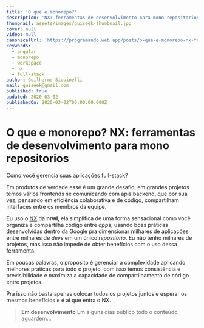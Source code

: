 ```yaml
---
title: 'O que e monorepo?'
description: 'NX: ferramentas de desenvolvimento para mono repositorios'
thumbnail: assets/images/guiseek-thumbnail.jpg
cover: null
video: null
canonicalUrl: 'https://programando.web.app/posts/o-que-e-monorepo-nx-ferramentas-de-desenvolvimento-para-mono-repositorios'
keywords:
  - angular
  - monorepo
  - workspace
  - nx
  - full-stack
author: Guilherme Siquinelli
mail: guiseek@gmail.com
published: true
updated: 2020-03-02
publishedOn: 2020-03-02T00:00:00.000Z
---
```


# O que e monorepo? NX: ferramentas de desenvolvimento para mono repositorios

Como você gerencia suas aplicações full-stack?

Em produtos de verdade esse é um grande desafio, em grandes projetos temos  vários frontends se comunicando com apis backend, que por sua vez, pensando em eficiência colaborativa e de código, compartilham interfaces entre os membros da equipe.

Eu uso o [NX] da __nrwl__, ela simplifica de uma forma sensacional como você organiza e compartilha código entre _apps_, usando boas práticas desenvolvidas dentro da [Google] pra dimensionar milhares de aplicações entre milhares de _devs_ em um único _repositório_.
Eu não tenho milhares de projetos, mas isso não impede de obter benefícios com o uso dessa ferramenta.

Em poucas palavras, o propósito é gerenciar a complexidade aplicando melhores práticas para todo o projeto, com isso temos consistência e previsibilidade e maximiza a capacidade de compartilhamento de código entre projetos.

Pra isso não basta apenas colocar todos os projetos juntos e esperar os mesmos benefícios e é aí que entra o NX.

> __Em desenvolvimento__
> Em alguns dias publico todo o conteúdo, aguardem...


<!-- em escala e é aí que o NX entra nos próximos 10 minutos, veremos.

como a complexidade pode crescer muito rapidamente em um projeto de pilha cheia, construiremos dois.

aplicativos front-end, um com angular e outro com reagir e, em seguida, um compartilhado.

back-end com ninho em cima disso, adicionaremos várias bibliotecas compartilhadas que podem.

ser usado por todos esses três aplicativos, vamos em frente e crie um novo espaço de trabalho do NX.

para ver como ele pode nos ajudar a gerenciar um projeto como esse na linha de comando.

execute npx create NX workspace seguido pelo nome da sua organização ou produto.

nos dará um espaço de trabalho vazio e escreveremos a maior parte do nosso código no.

diretórios de aplicativos e bibliotecas diretamente do NX vai ajudar você.

separar seu código compartilhado do código do aplicativo, por exemplo, você pode.

possui dois aplicativos de front-end, um para seus clientes e outro para seu.

funcionários esses aplicativos viveriam no diretório de aplicativos, mas eles poderiam compartilhar.

elementos comuns da interface do usuário que iriam para o diretório libs, portanto isso funciona muito bem.

quando você tem um sistema de design no qual compartilha elementos comuns da interface do usuário entre vários.

aplicativos, mas você também pode ter um aplicativo de back-end implementado em um servidor de nó.

e se você estiver usando texto datilografado, provavelmente desejará compartilhar interfaces entre.

seu código de front-end e back-end sem precisar duplicar e gerar novamente esse.

codificar essas interfaces também pode viver no diretório libs e ser usado de maneira confiável.

em um aplicativo grande, vamos em frente e imagine que estamos construindo.

um produto para uma empresa de viagens, temos uma equipe de engenheiros angulares que são.

atribuído à criação do aplicativo voltado para o cliente front-end, podemos optar por.

24 estruturas diferentes específicas, como reação angular e SAS, então vamos em frente.

e faça isso pela angular primeiro, nossa equipe de engenheiros deseja usar testes modernos.

ferramentas como Cypress ingest e X oferecem a opção de definir apenas essas coisas.

automaticamente sem nenhuma configuração de sua parte.

agora que nosso espaço de trabalho está configurado para ajuste angular e Cypress, iremos.

adiante e gere um novo aplicativo que criará um novo aplicativo angular exatamente como ele.

faria com a CLI angular, mas adaptada especificamente a este espaço de trabalho, você pode encontrar.

o aplicativo no fluxo do aplicativo junto com uma pasta para teste de ponta a ponta configurada.

com Cypress agora até este ponto, acabamos de usar o terminal para.

execute esses comandos, mas na verdade há uma maneira melhor de fazer isso se você estiver usando.

NX Eu recomendo que você instale o console angular vs o plug-in de código.

O plugin permite navegar facilmente por todos os comandos que você possui.

disposição através do NX, você não precisa memorizar nenhum comando ou pesquisar.

os documentos está tudo bem aqui no seu IDE e.

isso realmente ajuda a gerenciar a complexidade, porque você pode ter dezenas de aplicativos.

e bibliotecas em um único repositório mono, por exemplo, se queremos apenas executar o.

testes de ponta a ponta em nosso aplicativo de reservas atual, podemos fazer isso selecionando o.

opções que queremos e, em seguida, clicar em um botão e que dará um cipreste.

executando en testes para este aplicativo específico e da mesma tela também podemos.

executar nossos testes unitários de componentes que foram montados com baús e outro.

O recurso do console é que ele salva seus comandos na memória para que você possa.

execute-as novamente com as mesmas opções, basta clicar em um botão sem ter.

pensar nisso agora ter esta moeda moderna é muito legal, mas a mais.

os poderosos benefícios do NX começam a surgir à medida que seu aplicativo cresce em complexidade neste momento.

ponto, temos apenas um único cliente enfrentando aplicativo angular, mas vamos imaginar que.

ter uma equipe separada de desenvolvedores que estão trabalhando em um aplicativo de administração interno para.

gerenciar reservas de clientes, mas essa equipe de desenvolvimento prefere usar o.

Agora, como mencionei anteriormente, você pode usar o NX com qualquer projeto JavaScript, mas.

também inclui suporte de primeira classe para reagir, precisamos primeiro ativar o.

reagir ferramentas executando ng adicionar narval reagir e se voltarmos para o console.

agora terá acesso a esquemas especificamente para gerar reagir.

aplicativos e componentes, vamos em frente e geramos nosso aplicativo de reação do administrador.

apenas usando os padrões internos e agora temos um segundo aplicativo nos aplicativos. diretório, juntamente com seu próprio conjunto de testes de ponta a ponta agora, neste ponto, temos um. repositório mono com duas aplicações individuais, mas uma das. conceitos errôneos que você já deve ter ouvido falar é que colocar. todo o seu código em um único repositório mono atrasará seus testes e. pipelines de implantação em um projeto grande, você só deseja reconstruir e testar o. partes do aplicativo que foram afetadas por alterações que podem ser uma. aplicativo individual ou pode haver vários aplicativos que foram. afetado por uma alteração em uma de suas dependências compartilhadas que um ex pode detectar.

onde as alterações de código afetarão o repositório mono, permitindo que você trabalhe com eficiência.

com mudança de isolamento em qualquer escala, se olharmos para o ramo principal do git, você pode.

veja que temos um diretório de trabalho limpo, sem alterações e se formos para o diretório.

console angular no diagrama de dependência, podemos ver os nossos aplicativos aqui, que.

estão atualmente acinzentados porque não há alterações, mas se formos fazer uma.

alterar para o nosso aplicativo de reação, será destacado automaticamente em vermelho e.

porque o NX sabe quais aplicativos são afetados por alterações no ramo atual, podemos.

testar e construir aqueles em isolamento e é isso que Narwhal significa quando eles.

falar sobre o desenvolvimento como o Google, porque uma empresa como o Google pode ter.

milhares de aplicativos em um único repositório mono e a única maneira de operá-los em.

escala é entender quais aplicativos são afetados pela mudança se você olhar para o.

comandos sob o console angular, você verá um monte deles que são.

prefixados por afetados, esses comandos permitem que as equipes trabalhem simultaneamente em.

vários aplicativos ou bibliotecas e poder construí-los e testá-los isoladamente, sem.

ter que se preocupar com tudo o que está acontecendo no repositório mono isso é.

especialmente importante quando você começa a falar sobre código que pode afetar.

vários aplicativos, podemos demonstrar que, gerando uma biblioteca com o NX que.

ser usado pelos aplicativos angulares e de reação, vamos em frente e chamamos isso de nosso.

biblioteca de utilitários e porque eu usei o esquema padrão ele só vai.

gerar um projeto datilografado de baunilha, mas você pode gerar estruturas específicas.

bibliotecas também agora outro recurso que quero salientar antes de irmos a qualquer.

Além disso, você tem a opção de adicionar tags às suas bibliotecas..

tags let completamente opcionais permitem controlar quais tipos de aplicativos podem ser usados.

esta biblioteca como uma dependência, por exemplo, você pode ter um front-end compartilhado.

biblioteca que toca o Dom que você não gostaria de ser usado por um nó.

projeto, portanto, se um desenvolvedor de back-end tentar usar essa biblioteca como uma dependência,.

receberá um erro de limpeza que lhes dirá que é uma má ideia agora, se você já.

criou uma biblioteca compartilhável, você sabe que existem muitas etapas necessárias.

para configurar seu texto datilografado, configurar seus scripts de construção e todos os seus testes.

utilitários, mas como você está prestes a ver o NX torna todo esse processo completamente.

trivial, neste ponto, vamos entrar no código fonte da nossa biblioteca de utilitários.

e vou exportar uma variável chamada foguete unicórnio que pode.

alguns caracteres emoji porque nossa equipe de design disse que precisamos mostrar esses.

caracteres em cada página inicial de cada aplicativo em toda a empresa.

Agora, o mais impressionante do NX é que ele simplifica bastante o compartilhamento de código no.

No início deste vídeo, configuramos esse espaço de trabalho com um nome de organização e.

agora podemos importar todo o nosso código compartilhado desse namespace, começando com o @.

símbolo toda a configuração é feita para nós, então tudo o que precisamos fazer é importar o.

código que queremos usar, vamos começar fazendo isso em nosso aplicativo angular e depois.

vamos mudar para reagir e fazer a mesma coisa lá então agora temos dois.

aplicativos JavaScript front-end que compartilham um conjunto comum de utilitários agora realmente.

O mais surpreendente é que o NX acompanhará todos os aplicativos que dependem do.

biblioteca compartilhada, vamos imaginar que nossa equipe de design chegue até nós e diga.

que precisamos adicionar um emoji adicional a essa sequência se fizermos essa alteração em.

um ramo git limpo e, em seguida, volte ao diagrama de dependência que podemos ver.

exatamente quais aplicativos são afetados pela mudança, mesmo que não tenhamos realmente.

mudar qualquer coisa nos principais aplicativos front-end, eles ainda estarão.

destacado em vermelho porque eles dependem da biblioteca de utilitários que fez.

mudar e também vale ressaltar que há um comando adicional.

fornecido pelo NX que o ajudará a visualizar todo o gráfico de dependência.

com as bibliotecas afetadas sendo descritas em vermelho agora, neste ponto, temos.

só falamos sobre código de front-end, mas o NX também pode lidar com o nó do lado do servidor.

projetos com suporte de primeira classe para nest e Express nesta demonstração, usaremos.

aninhar e a primeira coisa que vamos fazer é optar pelos esquemas e depois vamos.

no console angular e encontre o comando para gerar um novo ninho.

O aplicativo fornecerá ao back-end um nome de API e sua responsabilidade é.

buscar itens do banco de dados relacionados a reservas de clientes, isso adiciona outro aplicativo.

para a história do aplicativo, mas desta vez sem testes de ponta a ponta, porque é uma.

projeto de back-end agora uma das coisas mais comuns para compartilhar entre seus.

código front-end e back-end são suas interfaces de texto datilografado que um ninho deseja.

para ler e gravar dados em um banco de dados de back-end e verifique se esses dados.

tem uma forma específica com uma interface de texto, mas provavelmente também desejará.

intellisense quando lemos esses dados e os usamos em nossos aplicativos front-end.

o que estou fazendo agora é criar outra biblioteca do NX e depois vou adicionar um.

interface datilografada, chamada reserva, colocando esse código em um.

biblioteca compartilhada, agora podemos usá-la em qualquer um de nossos aplicativos front-end ou back-end.

Além disso, podemos aproveitar o gráfico de dependência para descobrir exatamente.

quais aplicativos dependem desse tipo de dados; portanto, se essa interface mudar, então você.

saber exatamente quais aplicativos testar para criar e, finalmente, implantar em sua produção.

então há muitos benefícios óbvios para.

uma ferramenta como NX coisas como ferramentas de teste modernas como Cypress ingerir um.

gráfico de dependência que o ajudará a dimensionar um repo mono para um tamanho infinitamente grande.

equipe, bem como executores de tarefas e geradores de Co para manter seu projeto.

organizado e o resultado final é um conjunto de ferramentas que ajudarão você a desenvolver.

O Google oferece à sua organização uma maneira previsível de colaborar e.

automatize aplicativos Web complexos em grande escala. Confira o tutorial completo sobre o NX.

dev para aprender mais
---
title: 'O que e monorepo?'
description: 'NX: ferramentas de desenvolvimento para mono repositorios'
thumbnail: assets/images/guiseek-thumbnail.jpg
cover: null
video: mVKMse-gFBI
keywords:
  - angular
  - monorepo
  - workspace
  - nx
  - full-stack
author: Guilherme Siquinelli
mail: guiseek@gmail.com
published: true
updated: 2020-03-02
publishedOn: 2020-03-02T00:00:00.000Z
---

# O que e monorepo? NX: ferramentas de desenvolvimento para mono repositorios

Como você gerencia suas aplicações full-stack?

Em produtos de verdade esse é um grande desafio, em grandes projetos temos  vários frontends se comunicando com apis backend, que por sua vez, pensando em eficiência colaborativa e de código, compartilham interfaces entre os membros da equipe.

Eu uso o [NX] da __nrwl__, ela simplifica de uma forma sensacional como você organiza e compartilha código entre _apps_, usando boas práticas desenvolvidas dentro da [Google] pra dimensionar milhares de aplicações entre milhares de _devs_ em um único _repositório_.
Eu não tenho milhares de projetos, mas isso não impede de obter benefícios com o uso dessa ferramenta.

Em poucas palavras, o propósito é gerenciar a complexidade aplicando melhores práticas para todo o projeto, com isso temos consistência e previsibilidade e maximiza a capacidade de compartilhamento de código entre projetos.

Pra isso não basta apenas colocar todos os projetos juntos e esperar os mesmos benefícios e é aí que entra o NX.

em escala e é aí que o NX entra nos próximos 10 minutos, veremos.

como a complexidade pode crescer muito rapidamente em um projeto de pilha cheia, construiremos dois.

aplicativos front-end, um com angular e outro com reagir e, em seguida, um compartilhado.

back-end com ninho em cima disso, adicionaremos várias bibliotecas compartilhadas que podem.

ser usado por todos esses três aplicativos, vamos em frente e crie um novo espaço de trabalho do NX.

para ver como ele pode nos ajudar a gerenciar um projeto como esse na linha de comando.

execute npx create NX workspace seguido pelo nome da sua organização ou produto.

nos dará um espaço de trabalho vazio e escreveremos a maior parte do nosso código no.

diretórios de aplicativos e bibliotecas diretamente do NX vai ajudar você.

separar seu código compartilhado do código do aplicativo, por exemplo, você pode.

possui dois aplicativos de front-end, um para seus clientes e outro para seu.

funcionários esses aplicativos viveriam no diretório de aplicativos, mas eles poderiam compartilhar.

elementos comuns da interface do usuário que iriam para o diretório libs, portanto isso funciona muito bem.

quando você tem um sistema de design no qual compartilha elementos comuns da interface do usuário entre vários.

aplicativos, mas você também pode ter um aplicativo de back-end implementado em um servidor de nó.

e se você estiver usando texto datilografado, provavelmente desejará compartilhar interfaces entre.

seu código de front-end e back-end sem precisar duplicar e gerar novamente esse.

codificar essas interfaces também pode viver no diretório libs e ser usado de maneira confiável.

em um aplicativo grande, vamos em frente e imagine que estamos construindo.

um produto para uma empresa de viagens, temos uma equipe de engenheiros angulares que são.

atribuído à criação do aplicativo voltado para o cliente front-end, podemos optar por.

24 estruturas diferentes específicas, como reação angular e SAS, então vamos em frente.

e faça isso pela angular primeiro, nossa equipe de engenheiros deseja usar testes modernos.

ferramentas como Cypress ingest e X oferecem a opção de definir apenas essas coisas.

automaticamente sem nenhuma configuração de sua parte.

agora que nosso espaço de trabalho está configurado para ajuste angular e Cypress, iremos.

adiante e gere um novo aplicativo que criará um novo aplicativo angular exatamente como ele.

faria com a CLI angular, mas adaptada especificamente a este espaço de trabalho, você pode encontrar.

o aplicativo no fluxo do aplicativo junto com uma pasta para teste de ponta a ponta configurada.

com Cypress agora até este ponto, acabamos de usar o terminal para.

execute esses comandos, mas na verdade há uma maneira melhor de fazer isso se você estiver usando.

NX Eu recomendo que você instale o console angular vs o plug-in de código.

O plugin permite navegar facilmente por todos os comandos que você possui.

disposição através do NX, você não precisa memorizar nenhum comando ou pesquisar.

os documentos está tudo bem aqui no seu IDE e.

isso realmente ajuda a gerenciar a complexidade, porque você pode ter dezenas de aplicativos.

e bibliotecas em um único repositório mono, por exemplo, se queremos apenas executar o.

testes de ponta a ponta em nosso aplicativo de reservas atual, podemos fazer isso selecionando o.

opções que queremos e, em seguida, clicar em um botão e que dará um cipreste.

executando en testes para este aplicativo específico e da mesma tela também podemos.

executar nossos testes unitários de componentes que foram montados com baús e outro.

O recurso do console é que ele salva seus comandos na memória para que você possa.

execute-as novamente com as mesmas opções, basta clicar em um botão sem ter.

pensar nisso agora ter esta moeda moderna é muito legal, mas a mais.

os poderosos benefícios do NX começam a surgir à medida que seu aplicativo cresce em complexidade neste momento.

ponto, temos apenas um único cliente enfrentando aplicativo angular, mas vamos imaginar que.

ter uma equipe separada de desenvolvedores que estão trabalhando em um aplicativo de administração interno para.

gerenciar reservas de clientes, mas essa equipe de desenvolvimento prefere usar o.

Agora, como mencionei anteriormente, você pode usar o NX com qualquer projeto JavaScript, mas.

também inclui suporte de primeira classe para reagir, precisamos primeiro ativar o.

reagir ferramentas executando ng adicionar narval reagir e se voltarmos para o console.

agora terá acesso a esquemas especificamente para gerar reagir.

aplicativos e componentes, vamos em frente e geramos nosso aplicativo de reação do administrador.

apenas usando os padrões internos e agora temos um segundo aplicativo nos aplicativos. diretório, juntamente com seu próprio conjunto de testes de ponta a ponta agora, neste ponto, temos um. repositório mono com duas aplicações individuais, mas uma das. conceitos errôneos que você já deve ter ouvido falar é que colocar. todo o seu código em um único repositório mono atrasará seus testes e. pipelines de implantação em um projeto grande, você só deseja reconstruir e testar o. partes do aplicativo que foram afetadas por alterações que podem ser uma. aplicativo individual ou pode haver vários aplicativos que foram. afetado por uma alteração em uma de suas dependências compartilhadas que um ex pode detectar.

onde as alterações de código afetarão o repositório mono, permitindo que você trabalhe com eficiência.

com mudança de isolamento em qualquer escala, se olharmos para o ramo principal do git, você pode.

veja que temos um diretório de trabalho limpo, sem alterações e se formos para o diretório.

console angular no diagrama de dependência, podemos ver os nossos aplicativos aqui, que.

estão atualmente acinzentados porque não há alterações, mas se formos fazer uma.

alterar para o nosso aplicativo de reação, será destacado automaticamente em vermelho e.

porque o NX sabe quais aplicativos são afetados por alterações no ramo atual, podemos.

testar e construir aqueles em isolamento e é isso que Narwhal significa quando eles.

falar sobre o desenvolvimento como o Google, porque uma empresa como o Google pode ter.

milhares de aplicativos em um único repositório mono e a única maneira de operá-los em.

escala é entender quais aplicativos são afetados pela mudança se você olhar para o.

comandos sob o console angular, você verá um monte deles que são.

prefixados por afetados, esses comandos permitem que as equipes trabalhem simultaneamente em.

vários aplicativos ou bibliotecas e poder construí-los e testá-los isoladamente, sem.

ter que se preocupar com tudo o que está acontecendo no repositório mono isso é.

especialmente importante quando você começa a falar sobre código que pode afetar.

vários aplicativos, podemos demonstrar que, gerando uma biblioteca com o NX que.

ser usado pelos aplicativos angulares e de reação, vamos em frente e chamamos isso de nosso.

biblioteca de utilitários e porque eu usei o esquema padrão ele só vai.

gerar um projeto datilografado de baunilha, mas você pode gerar estruturas específicas.

bibliotecas também agora outro recurso que quero salientar antes de irmos a qualquer.

Além disso, você tem a opção de adicionar tags às suas bibliotecas..

tags let completamente opcionais permitem controlar quais tipos de aplicativos podem ser usados.

esta biblioteca como uma dependência, por exemplo, você pode ter um front-end compartilhado.

biblioteca que toca o Dom que você não gostaria de ser usado por um nó.

projeto, portanto, se um desenvolvedor de back-end tentar usar essa biblioteca como uma dependência,.

receberá um erro de limpeza que lhes dirá que é uma má ideia agora, se você já.

criou uma biblioteca compartilhável, você sabe que existem muitas etapas necessárias.

para configurar seu texto datilografado, configurar seus scripts de construção e todos os seus testes.

utilitários, mas como você está prestes a ver o NX torna todo esse processo completamente.

trivial, neste ponto, vamos entrar no código fonte da nossa biblioteca de utilitários.

e vou exportar uma variável chamada foguete unicórnio que pode.

alguns caracteres emoji porque nossa equipe de design disse que precisamos mostrar esses.

caracteres em cada página inicial de cada aplicativo em toda a empresa.

Agora, o mais impressionante do NX é que ele simplifica bastante o compartilhamento de código no.

No início deste vídeo, configuramos esse espaço de trabalho com um nome de organização e.

agora podemos importar todo o nosso código compartilhado desse namespace, começando com o @.

símbolo toda a configuração é feita para nós, então tudo o que precisamos fazer é importar o.

código que queremos usar, vamos começar fazendo isso em nosso aplicativo angular e depois.

vamos mudar para reagir e fazer a mesma coisa lá então agora temos dois.

aplicativos JavaScript front-end que compartilham um conjunto comum de utilitários agora realmente.

O mais surpreendente é que o NX acompanhará todos os aplicativos que dependem do.

biblioteca compartilhada, vamos imaginar que nossa equipe de design chegue até nós e diga.

que precisamos adicionar um emoji adicional a essa sequência se fizermos essa alteração em.

um ramo git limpo e, em seguida, volte ao diagrama de dependência que podemos ver.

exatamente quais aplicativos são afetados pela mudança, mesmo que não tenhamos realmente.

mudar qualquer coisa nos principais aplicativos front-end, eles ainda estarão.

destacado em vermelho porque eles dependem da biblioteca de utilitários que fez.

mudar e também vale ressaltar que há um comando adicional.

fornecido pelo NX que o ajudará a visualizar todo o gráfico de dependência.

com as bibliotecas afetadas sendo descritas em vermelho agora, neste ponto, temos.

só falamos sobre código de front-end, mas o NX também pode lidar com o nó do lado do servidor.

projetos com suporte de primeira classe para nest e Express nesta demonstração, usaremos.

aninhar e a primeira coisa que vamos fazer é optar pelos esquemas e depois vamos.

no console angular e encontre o comando para gerar um novo ninho.

O aplicativo fornecerá ao back-end um nome de API e sua responsabilidade é.

buscar itens do banco de dados relacionados a reservas de clientes, isso adiciona outro aplicativo.

para a história do aplicativo, mas desta vez sem testes de ponta a ponta, porque é uma.

projeto de back-end agora uma das coisas mais comuns para compartilhar entre seus.

código front-end e back-end são suas interfaces de texto datilografado que um ninho deseja.

para ler e gravar dados em um banco de dados de back-end e verifique se esses dados.

tem uma forma específica com uma interface de texto, mas provavelmente também desejará.

intellisense quando lemos esses dados e os usamos em nossos aplicativos front-end.

o que estou fazendo agora é criar outra biblioteca do NX e depois vou adicionar um.

interface datilografada, chamada reserva, colocando esse código em um.

biblioteca compartilhada, agora podemos usá-la em qualquer um de nossos aplicativos front-end ou back-end.

Além disso, podemos aproveitar o gráfico de dependência para descobrir exatamente.

quais aplicativos dependem desse tipo de dados; portanto, se essa interface mudar, então você.

saber exatamente quais aplicativos testar para criar e, finalmente, implantar em sua produção.

então há muitos benefícios óbvios para.

uma ferramenta como NX coisas como ferramentas de teste modernas como Cypress ingerir um.

gráfico de dependência que o ajudará a dimensionar um repo mono para um tamanho infinitamente grande.

equipe, bem como executores de tarefas e geradores de Co para manter seu projeto.

organizado e o resultado final é um conjunto de ferramentas que ajudarão você a desenvolver.

O Google oferece à sua organização uma maneira previsível de colaborar e.

automatize aplicativos Web complexos em grande escala. Confira o tutorial completo sobre o NX.

dev para aprender mais -->


[NX]: https://nx.dev
[Google]: https://google.com

